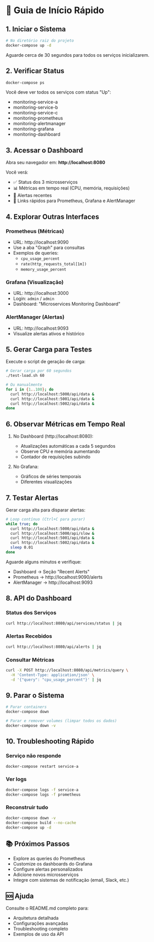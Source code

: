 # 🚀 Guia de Início Rápido

## 1. Iniciar o Sistema

```bash
# No diretório raiz do projeto
docker-compose up -d
```

Aguarde cerca de 30 segundos para todos os serviços inicializarem.

## 2. Verificar Status

```bash
docker-compose ps
```

Você deve ver todos os serviços com status "Up":
- monitoring-service-a
- monitoring-service-b
- monitoring-service-c
- monitoring-prometheus
- monitoring-alertmanager
- monitoring-grafana
- monitoring-dashboard

## 3. Acessar o Dashboard

Abra seu navegador em: **http://localhost:8080**

Você verá:
- ✅ Status dos 3 microsserviços
- 📊 Métricas em tempo real (CPU, memória, requisições)
- 🔔 Alertas recentes
- 🔗 Links rápidos para Prometheus, Grafana e AlertManager

## 4. Explorar Outras Interfaces

### Prometheus (Métricas)
- URL: http://localhost:9090
- Use a aba "Graph" para consultas
- Exemplos de queries:
  - `cpu_usage_percent`
  - `rate(http_requests_total[1m])`
  - `memory_usage_percent`

### Grafana (Visualização)
- URL: http://localhost:3000
- Login: `admin` / `admin`
- Dashboard: "Microservices Monitoring Dashboard"

### AlertManager (Alertas)
- URL: http://localhost:9093
- Visualize alertas ativos e histórico

## 5. Gerar Carga para Testes

Execute o script de geração de carga:

```bash
# Gerar carga por 60 segundos
./test-load.sh 60

# Ou manualmente
for i in {1..100}; do
  curl http://localhost:5000/api/data &
  curl http://localhost:5001/api/data &
  curl http://localhost:5002/api/data &
done
```

## 6. Observar Métricas em Tempo Real

1. No Dashboard (http://localhost:8080):
   - Atualizações automáticas a cada 5 segundos
   - Observe CPU e memória aumentando
   - Contador de requisições subindo

2. No Grafana:
   - Gráficos de séries temporais
   - Diferentes visualizações

## 7. Testar Alertas

Gerar carga alta para disparar alertas:

```bash
# Loop contínuo (Ctrl+C para parar)
while true; do
  curl http://localhost:5000/api/data &
  curl http://localhost:5000/api/slow &
  curl http://localhost:5001/api/data &
  curl http://localhost:5002/api/data &
  sleep 0.01
done
```

Aguarde alguns minutos e verifique:
- Dashboard → Seção "Recent Alerts"
- Prometheus → http://localhost:9090/alerts
- AlertManager → http://localhost:9093

## 8. API do Dashboard

### Status dos Serviços
```bash
curl http://localhost:8080/api/services/status | jq
```

### Alertas Recebidos
```bash
curl http://localhost:8080/api/alerts | jq
```

### Consultar Métricas
```bash
curl -X POST http://localhost:8080/api/metrics/query \
  -H 'Content-Type: application/json' \
  -d '{"query": "cpu_usage_percent"}' | jq
```

## 9. Parar o Sistema

```bash
# Parar containers
docker-compose down

# Parar e remover volumes (limpar todos os dados)
docker-compose down -v
```

## 10. Troubleshooting Rápido

### Serviço não responde
```bash
docker-compose restart service-a
```

### Ver logs
```bash
docker-compose logs -f service-a
docker-compose logs -f prometheus
```

### Reconstruir tudo
```bash
docker-compose down -v
docker-compose build --no-cache
docker-compose up -d
```

## 📚 Próximos Passos

- Explore as queries do Prometheus
- Customize os dashboards do Grafana
- Configure alertas personalizados
- Adicione novos microsserviços
- Integre com sistemas de notificação (email, Slack, etc.)

## 🆘 Ajuda

Consulte o README.md completo para:
- Arquitetura detalhada
- Configurações avançadas
- Troubleshooting completo
- Exemplos de uso da API
